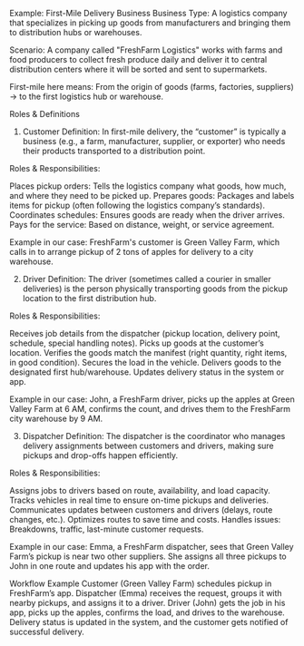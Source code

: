 Example: First-Mile Delivery Business
Business Type: A logistics company that specializes in picking up goods from manufacturers and bringing them to distribution hubs or warehouses.

Scenario:
A company called "FreshFarm Logistics" works with farms and food producers to collect fresh produce daily and deliver it to central distribution centers where it will be sorted and sent to supermarkets.

First-mile here means: From the origin of goods (farms, factories, suppliers) → to the first logistics hub or warehouse.

Roles & Definitions

1. Customer
   Definition:
   In first-mile delivery, the “customer” is typically a business (e.g., a farm, manufacturer, supplier, or exporter) who needs their products transported to a distribution point.

Roles & Responsibilities:

Places pickup orders: Tells the logistics company what goods, how much, and where they need to be picked up.
Prepares goods: Packages and labels items for pickup (often following the logistics company’s standards).
Coordinates schedules: Ensures goods are ready when the driver arrives.
Pays for the service: Based on distance, weight, or service agreement.

Example in our case: FreshFarm's customer is Green Valley Farm, which calls in to arrange pickup of 2 tons of apples for delivery to a city warehouse.

2. Driver
   Definition:
   The driver (sometimes called a courier in smaller deliveries) is the person physically transporting goods from the pickup location to the first distribution hub.

Roles & Responsibilities:

Receives job details from the dispatcher (pickup location, delivery point, schedule, special handling notes).
Picks up goods at the customer’s location.
Verifies the goods match the manifest (right quantity, right items, in good condition).
Secures the load in the vehicle.
Delivers goods to the designated first hub/warehouse.
Updates delivery status in the system or app.

Example in our case: John, a FreshFarm driver, picks up the apples at Green Valley Farm at 6 AM, confirms the count, and drives them to the FreshFarm city warehouse by 9 AM.

3. Dispatcher
   Definition:
   The dispatcher is the coordinator who manages delivery assignments between customers and drivers, making sure pickups and drop-offs happen efficiently.

Roles & Responsibilities:

Assigns jobs to drivers based on route, availability, and load capacity.
Tracks vehicles in real time to ensure on-time pickups and deliveries.
Communicates updates between customers and drivers (delays, route changes, etc.).
Optimizes routes to save time and costs.
Handles issues: Breakdowns, traffic, last-minute customer requests.

Example in our case: Emma, a FreshFarm dispatcher, sees that Green Valley Farm’s pickup is near two other suppliers. She assigns all three pickups to John in one route and updates his app with the order.

Workflow Example
Customer (Green Valley Farm) schedules pickup in FreshFarm’s app.
Dispatcher (Emma) receives the request, groups it with nearby pickups, and assigns it to a driver.
Driver (John) gets the job in his app, picks up the apples, confirms the load, and drives to the warehouse.
Delivery status is updated in the system, and the customer gets notified of successful delivery.
